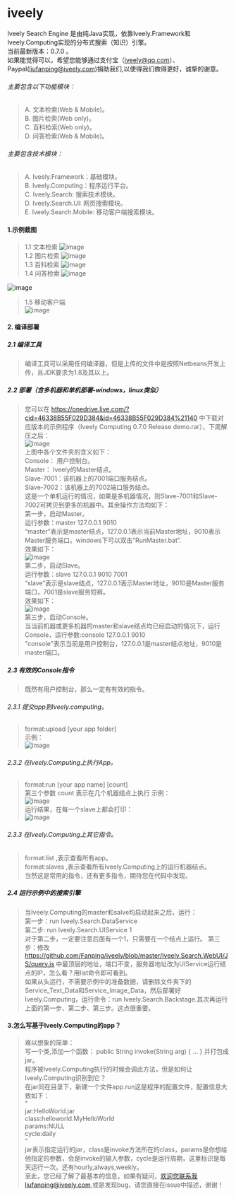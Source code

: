 iveely
==========


Iveely Search Engine 是由纯Java实现，依靠Iveely.Framework和Iveely.Computing实现的分布式搜索（知识）引擎。<br/>
当前最新版本：0.7.0 。<br/>
如果能觉得可以，希望您能够通过支付宝（iveely@qq.com）、Paypal(liufanping@iveely.com)捐助我们,以使得我们做得更好，诚挚的谢意。<br/>
###### 主要包含以下功能模块：<br/>
> A. 文本检索(Web & Mobile)。<br/>
> B. 图片检索(Web only)。<br/>
> C. 百科检索(Web only)。<br/>
> D. 问答检索(Web & Mobile)。<br/>

###### 主要包含技术模块：<br/>
> A. Iveely.Framework：基础模块。<br/>
> B. Iveely.Computing：程序运行平台。<br/>
> C. Iveely.Search:    搜索技术模块。<br/>
> D. Iveely.Search.UI: 网页搜索模块。<br/>
> E. Iveely.Search.Mobile: 移动客户端搜索模块。<br/>

#### 1.示例截图  
> 1.1 文本检索
  ![image](http://www.iveely.com/0.7.0/wenben1.png) <br/>
> 1.2 图片检索
  ![image](http://www.iveely.com/0.7.0/image1.png) <br/>
> 1.3 百科检索
  ![image](http://www.iveely.com/0.7.0/baike1.png) <br/>
> 1.4 问答检索
  ![image](http://www.iveely.com/0.7.0/wenda1.png) <br/>
  
  ![image](http://www.iveely.com/0.7.0/wenda2png.png) <br/>
  
> 1.5 移动客户端 <br/>
  ![image](http://www.iveely.com/0.7.0/mobile.png) <br/>

#### 2. 编译部署  <br/>
##### 2.1 编译工具 <br/>
> 编译工具可以采用任何编译器，但是上传的文件中是按照Netbeans开发上传，且JDK要求为1.8及其以上。<br/>

##### 2.2 部署（含多机器和单机部署-windows，linux类似） <br/>
> 您可以在 https://onedrive.live.com/?cid=46338B55F029D384&id=46338B55F029D384%21140 中下载对应版本的示例程序（Iveely Computing 0.7.0 Release demo.rar），下周解压之后：<br/>
> ![image](http://www.iveely.com/0.7.0/001.png) <br/>
> 上图中各个文件夹的含义如下：<br/>
> Console：   用户控制台。<br/>
> Master：    Iveely的Master结点。<br/>
> Slave-7001：该机器上的7001端口服务结点。<br/>
> Slave-7002：该机器上的7002端口服务结点。<br/>
> 这是一个单机运行的情况，如果是多机器情况，则Slave-7001和Slave-7002可拷贝到更多的机器中。其余操作方法均如下：<br/>
> 第一步，启动Master。<br/>
>        运行参数：master 127.0.0.1 9010 <br/>
>         “master”表示是master结点，127.0.0.1表示当前Master地址，9010表示Master服务端口。windows下可以双击“RunMaster.bat”.<br />
>         效果如下：<br/>
>         ![image](http://www.iveely.com/0.7.0/002.png) <br/>
> 第二步，启动Slave。<br/>
>         运行参数：slave 127.0.0.1 9010 7001 <br/>
>         “slave”表示是slave结点，127.0.0.1表示Master地址，9010是Master服务端口，7001是slave服务短裤。<br/>
>         效果如下：<br/>
>         ![image](http://www.iveely.com/0.7.0/003.png) <br/>
> 第三步，启动Console。<br/>
>         当当前机器或更多机器的master和slave结点均已经启动的情况下，运行Console，运行参数:console 127.0.0.1 9010 <br/>
>         "console"表示当前是用户控制台，127.0.0.1是master结点地址，9010是master端口。<br/>
  
##### 2.3 有效的Console指令 <br/>
> 既然有用户控制台，那么一定有有效的指令。<br/>
###### 2.3.1 提交app到Iveely.computing。<br/>
> format:upload [your app folder]<br/>
> 示例：<br/>
> ![image](http://www.iveely.com/0.7.0/004.png) <br/>

###### 2.3.2 在Iveely.Computing上执行App。<br/>
> format:run [your app name] [count]<br/>
> 第三个参数 count 表示在几个机器结点上执行 示例：<br/>
> ![image](http://www.iveely.com/0.7.0/005.png) <br/>
> 运行结果，在每一个slave上都会打印： <br/>
> ![image](http://www.iveely.com/0.7.0/006.png) <br/>

###### 2.3.3 在Iveely.Computing上其它指令。<br/>
> format:list ,表示查看所有app。<br/>
> format:slaves ,表示查看所有Iveely.Computing上的运行机器结点。<br/>
> 当然这是常用的指令，还有更多指令，期待您在代码中发现。

##### 2.4 运行示例中的搜索引擎 <br/>
> 当Iveely.Computing的master和salve均启动起来之后，运行：<br/>
> 第一步：run Iveely.Search.DataService <br/>
> 第二步: run Iveely.Search.UIService 1 <br/>
> 对于第二步，一定要注意后面有一个1，只需要在一个结点上运行。
> 第三步：修改 https://github.com/Fanping/iveely/blob/master/Iveely.Search.WebUI/JS/query.js 中最顶层的地址，端口不变，服务器地址改为UIService运行结点的IP，怎么看？用list命令即可看到。<br/>
> 如果从头运行，不需要示例中的准备数据，请删除文件夹下的Service_Text_Data和Service_Image_Data，然后部署好Iveely.Computing，运行命令：run Iveely.Search.Backstage.其次再运行上面的第一步、第二步、第三步。这点很重要。

#### 3.怎么写基于Iveely.Computing的app？<br/>
> 难以想象的简单：<br/>
> 写一个类,添加一个函数：  public String invoke(String arg) { ... } 并打包成jar。<br/>
> 程序被Iveely.Computing执行的时候会调此方法，但是如何让Iveely.Computing识别到它？<br/>
> 在jar同在目录下，新建一个文件app.run这是程序的配置文件，配置信息大致如下：<br/>
> " <br/>
> jar:HelloWorld.jar <br/>
> class:helloworld.MyHelloWorld <br/>
> params:NULL <br/>
> cycle:daily <br/>
> " <br/>
> jar表示指定运行的jar，class是invoke方法所在的class，params是你想给他指定的参数，会是invoke的输入参数，cycle是运行周期，这里标识是每天运行一次。还有hourly,always,weekly。<br/>
> 至此，您已经了解了最基本的信息，如果有疑问，欢迎您联系我liufanping@iveely.com,或是发现bug，请您直接在issue中描述，谢谢！


